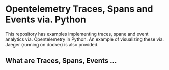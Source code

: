# Opentelemetry Traces, Spans and Events via. Python

This repository has examples implementing traces, spane and event analytics via. Opentelemetry in Python. An example of visualizing these via. Jaeger (running on docker) is also provided. 

## What are Traces, Spans, Events ...


